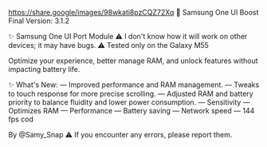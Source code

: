 https://share.google/images/98wkati8pzCQZ72Xq
🔱 Samsung One UI Boost Final
Version: 3.1.2

✨ Samsung One UI Port Module
⚠️ I don't know how it will work on other devices; it may have bugs.
⚠️ Tested only on the Galaxy M55

Optimize your experience, better manage RAM, and unlock features without impacting battery life.

✨ What's New:
— Improved performance and RAM management.
— Tweaks to touch response for more precise scrolling.
— Adjusted RAM and battery priority to balance fluidity and lower power consumption.
— Sensitivity
— Optimizes RAM
— Performance
— Battery saving
— Network speed
— 144 fps cod

By @Samy_Snap
⚠️ If you encounter any errors, please report them. 
